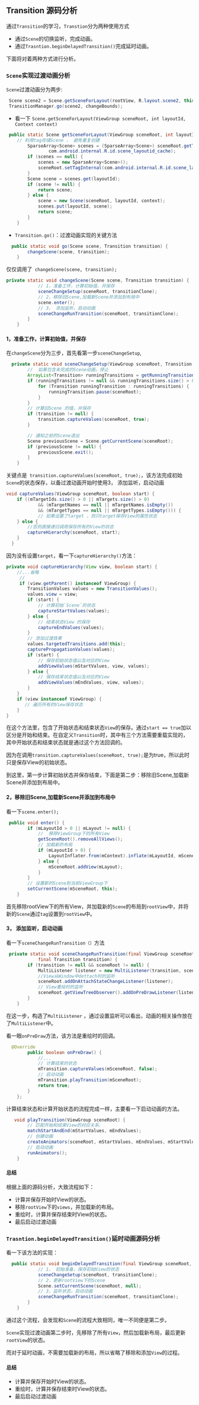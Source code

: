 ## Transition 源码分析

通过`Transition`的学习，`Transtion`分为两种使用方式

-  通过`Scene`的切换监听，完成动画。
-  通过`Trasntion.beginDelayedTransition()`完成延时动画。

下面将对着两种方式进行分析。

### `Scene`实现过渡动画分析

`Scene`过渡动画分为两步:

```java
 Scene scene2 = Scene.getSceneForLayout(rootView, R.layout.scene2, this);
 TransitionManager.go(scene2, changeBounds);
```

-  看一下 `Scene.getSceneForLayout(ViewGroup sceneRoot, int layoutId, Context context)` 

```java 
 public static Scene getSceneForLayout(ViewGroup sceneRoot, int layoutId, Context context) {
 	// 利用tag存储Scene ， 避免重复创建
        SparseArray<Scene> scenes = (SparseArray<Scene>) sceneRoot.getTag(
                com.android.internal.R.id.scene_layoutid_cache);
        if (scenes == null) {
            scenes = new SparseArray<Scene>();
            sceneRoot.setTagInternal(com.android.internal.R.id.scene_layoutid_cache, scenes);
        }
        Scene scene = scenes.get(layoutId);
        if (scene != null) {
            return scene;
        } else {
            scene = new Scene(sceneRoot, layoutId, context);
            scenes.put(layoutId, scene);
            return scene;
        }
    }

```

-  `Transition.go()`：过渡动画实现的关键方法

```java
  public static void go(Scene scene, Transition transition) {
        changeScene(scene, transition);
    }
```
仅仅调用了` changeScene(scene, transition);`

```java
private static void changeScene(Scene scene, Transition transition) {
    		// 1，准备工作，计算初始值，并保存
            sceneChangeSetup(sceneRoot, transitionClone);
		    // 2，移除旧Scene,加载新Scene并添加到布局中
            scene.enter();
			// 3， 添加监听，启动动画
            sceneChangeRunTransition(sceneRoot, transitionClone);
        }
    }
```

####  1，准备工作，计算初始值，并保存

在`changeScene`分为三步，首先看第一步`sceneChangeSetup`,

```java
  private static void sceneChangeSetup(ViewGroup sceneRoot, Transition transition) {
        //  如果包含未完成的Scene动画，停止
        ArrayList<Transition> runningTransitions = getRunningTransitions().get(sceneRoot);
        if (runningTransitions != null && runningTransitions.size() > 0) {
            for (Transition runningTransition : runningTransitions) {
                runningTransition.pause(sceneRoot);
            }
        }
		// 计算旧Scene 的值，并保存
        if (transition != null) {
            transition.captureValues(sceneRoot, true);
        }

        // 通知之前的Scene退出
        Scene previousScene = Scene.getCurrentScene(sceneRoot);
        if (previousScene != null) {
            previousScene.exit();
        }
    }
```

关键点是` transition.captureValues(sceneRoot, true);`，该方法完成初始`Scene`的状态保存，以备过渡动画开始时使用3， 添加监听，启动动画

```java
void captureValues(ViewGroup sceneRoot, boolean start) {
    if ((mTargetIds.size() > 0 || mTargets.size() > 0)
            && (mTargetNames == null || mTargetNames.isEmpty())
            && (mTargetTypes == null || mTargetTypes.isEmpty())) {
            // 如果设置了target ，则只target保存View的属性状态
    } else {
        //否则直接递归调用保存所有的View的状态
        captureHierarchy(sceneRoot, start);
    }
  }
```

因为没有设置`target`，看一下`captureHierarchy()`方法：

```java
private void captureHierarchy(View view, boolean start) {
  	//...省略
  	 // 
     if (view.getParent() instanceof ViewGroup) {
        TransitionValues values = new TransitionValues();
        values.view = view;
        if (start) {
            // 计算初始`Scene`的状态
            captureStartValues(values);
        } else {
          	// 结束状态View 的保存
            captureEndValues(values);
        }
        // 添加过渡效果
        values.targetedTransitions.add(this);
        capturePropagationValues(values);
        if (start) {
          	// 保存初始状态值以及对应的View
            addViewValues(mStartValues, view, values);
        } else {
           	// 保存结束状态值以及对应的View
            addViewValues(mEndValues, view, values);
        }
    }
    if (view instanceof ViewGroup) {
       // 遍历所有的View保存状态
    }
}
```

在这个方法里，包含了开始状态和结束状态`View`的保存。通过`start == true`加以区分是开始和结束。在自定义`Transition`时，其中有三个方法需要重载实现的，其中开始状态和结束状态就是通过这个方法回调的。

因为在调用`transition.captureValues(sceneRoot, true);`是为true，所以此时只是保存View的初始状态。

到这里，第一步计算初始状态并保存结束，下面是第二步：移除旧Scene,加载新Scene并添加到布局中。

#### 2，移除旧Scene,加载新Scene并添加到布局中

看一下`scene.enter();`

```java
 public void enter() {
        if (mLayoutId > 0 || mLayout != null) {
            // 	移除ViewGroup下的所有View
            getSceneRoot().removeAllViews();
			// 加载新的布局
            if (mLayoutId > 0) {
                LayoutInflater.from(mContext).inflate(mLayoutId, mSceneRoot);
            } else {
                mSceneRoot.addView(mLayout);
            }
        }
		// 设置新的Scene到当前ViewGroup下
        setCurrentScene(mSceneRoot, this);
    }
```

首先移除rootView下的所有View，并加载新的`Scene`的布局到`rootView`中，并将新的`Scene`通过`tag`设置到`rootView`中。

#### 3， 添加监听，启动动画

看一下`sceneChangeRunTransition（）`方法

```java
 private static void sceneChangeRunTransition(final ViewGroup sceneRoot,
            final Transition transition) {
        if (transition != null && sceneRoot != null) {
            MultiListener listener = new MultiListener(transition, sceneRoot);
            //View从Window中dettach时的监听
            sceneRoot.addOnAttachStateChangeListener(listener);
          	// View重绘时的监听
            sceneRoot.getViewTreeObserver().addOnPreDrawListener(listener);
        }
    }
```

在这一步，构造了`MultiListener` ，通过设置监听可以看出，动画的相关操作放在了`MultiListener`中。

看一眼`onPreDraw`方法，该方法是重绘时的回调。

```java
  @Override
        public boolean onPreDraw() {
         	//...
          	// 计算结束的状态
            mTransition.captureValues(mSceneRoot, false);
            // 启动动画
            mTransition.playTransition(mSceneRoot);
            return true;
        }
    };
```

计算结束状态和计算开始状态的流程完成一样，主要看一下启动动画的方法。

```java
   void playTransition(ViewGroup sceneRoot) {
        // 匹配开始和结束View的对应关系.
        matchStartAndEnd(mStartValues, mEndValues);
		// 创建动画
        createAnimators(sceneRoot, mStartValues, mEndValues, mStartValuesList, mEndValuesList);
        // 启动动画
     	runAnimators();
    }
```



#### 总结

根据上面的源码分析，大致流程如下：

- 计算并保存开始时View的状态。
- 移除`rootView`下的`views`，并加载新的布局。
- 重绘时，计算并保存结束时View的状态。
- 最后启动过渡动画



###  `Trasntion.beginDelayedTransition()`延时动画源码分析

看一下该方法的实现：

```java
  public static void beginDelayedTransition(final ViewGroup sceneRoot, Transition transition) {
        	// 1， 初始准备，保存初始View的状态
            sceneChangeSetup(sceneRoot, transitionClone);
    		// 2，更新rootView下的Scene
            Scene.setCurrentScene(sceneRoot, null);
    		// 3，监听状态，启动动画
            sceneChangeRunTransition(sceneRoot, transitionClone);
        }
    }
```

通过这个流程，会发现和`Scene`的流程大致相同，唯一不同便是第二步。

`Scene`实现过渡动画第二步时，先移除了所有`View`，然后加载新布局，最后更新`rootView`的状态。

而对于延时动画，不需要加载新的布局，所以省略了移除和添加`View`的过程。



#### 总结

- 计算并保存开始时View的状态。
- 重绘时，计算并保存结束时View的状态。
- 最后启动过渡动画

















